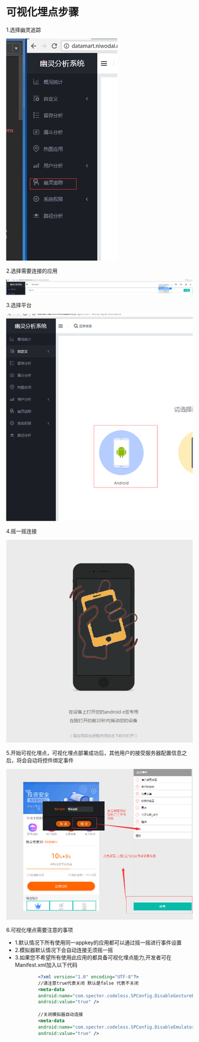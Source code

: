 # 可视化埋点步骤

1.选择幽灵追踪

![](幽灵追踪.png)

2.选择需要连接的应用

![](选择需要查询的应用.png)

3.选择平台

![](幽灵追踪android.png)

4.摇一摇连接

![](摇一摇连接.png)

5.开始可视化埋点，可视化埋点部署成功后，其他用户的接受服务器配置信息之后，将会自动将控件绑定事件

![](设置事件.png)

6.可视化埋点需要注意的事项
* 1.默认情况下所有使用同一appkey的应用都可以通过摇一摇进行事件设置
* 2.模拟器默认情况下会自动连接无须摇一摇
* 3.如果您不希望所有使用此应用的都具备可视化埋点能力,开发者可在Manifest.xml加入以下代码

```xml
            <?xml version="1.0" encoding="UTF-8"?>
            //请注意true代表关闭 默认是false 代表不关闭
            <meta-data
            android:name="com.specter.codeless.SPConfig.DisableGestureBindingUI"
            android:value="true" />
            
            //关闭模拟器自动连接
            <meta-data
            android:name="com.specter.codeless.SPConfig.DisableEmulatorBindingUI"
            android:value="true" />

```







